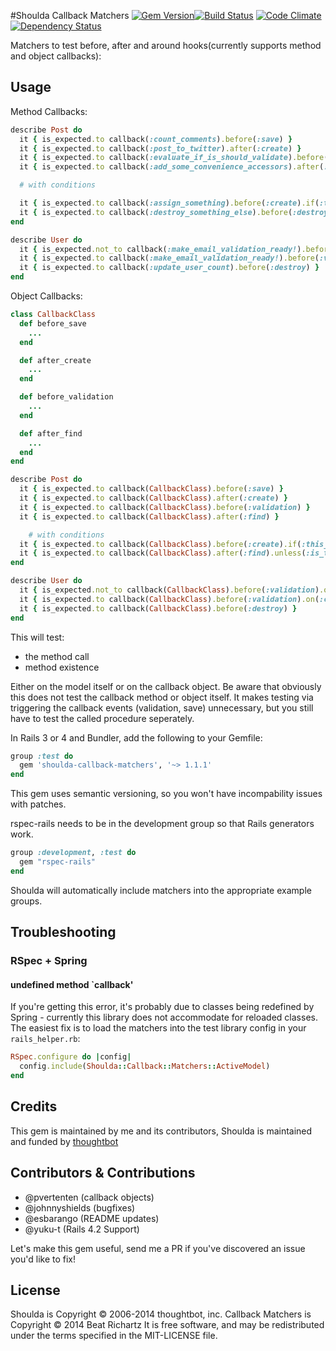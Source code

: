 #Shoulda Callback Matchers
[![Gem Version](https://badge.fury.io/rb/shoulda-callback-matchers.svg)](http://badge.fury.io/rb/shoulda-callback-matchers)[![Build Status](https://travis-ci.org/jdliss/shoulda-callback-matchers.svg?branch=master)](https://travis-ci.org/jdliss/shoulda-callback-matchers) [![Code Climate](https://codeclimate.com/github/beatrichartz/shoulda-callback-matchers.png)](https://codeclimate.com/github/beatrichartz/shoulda-callback-matchers) [![Dependency Status](https://gemnasium.com/beatrichartz/shoulda-callback-matchers.svg)](https://gemnasium.com/beatrichartz/shoulda-callback-matchers)

Matchers to test before, after and around hooks(currently supports method and object callbacks):

## Usage

Method Callbacks:

````ruby
describe Post do
  it { is_expected.to callback(:count_comments).before(:save) }
  it { is_expected.to callback(:post_to_twitter).after(:create) }
  it { is_expected.to callback(:evaluate_if_is_should_validate).before(:validation) }
  it { is_expected.to callback(:add_some_convenience_accessors).after(:find) }

  # with conditions

  it { is_expected.to callback(:assign_something).before(:create).if(:this_is_true) }
  it { is_expected.to callback(:destroy_something_else).before(:destroy).unless(:this_is_true) }
end

describe User do
  it { is_expected.not_to callback(:make_email_validation_ready!).before(:validation).on(:update) }
  it { is_expected.to callback(:make_email_validation_ready!).before(:validation).on(:create) }
  it { is_expected.to callback(:update_user_count).before(:destroy) }
end
````

Object Callbacks:

````ruby
class CallbackClass
  def before_save
	...
  end

  def after_create
	...
  end

  def before_validation
	...
  end

  def after_find
	...
  end
end

describe Post do
  it { is_expected.to callback(CallbackClass).before(:save) }
  it { is_expected.to callback(CallbackClass).after(:create) }
  it { is_expected.to callback(CallbackClass).before(:validation) }
  it { is_expected.to callback(CallbackClass).after(:find) }

	# with conditions
  it { is_expected.to callback(CallbackClass).before(:create).if(:this_is_true) }
  it { is_expected.to callback(CallbackClass).after(:find).unless(:is_this_true?) }
end

describe User do
  it { is_expected.not_to callback(CallbackClass).before(:validation).on(:update) }
  it { is_expected.to callback(CallbackClass).before(:validation).on(:create) }
  it { is_expected.to callback(CallbackClass).before(:destroy) }
end
````

This will test:
- the method call
- method existence

Either on the model itself or on the callback object. Be aware that obviously this does not test the callback method or object itself. It makes testing via triggering the callback events (validation, save) unnecessary, but you still have to test the called procedure seperately.

In Rails 3 or 4 and Bundler, add the following to your Gemfile:

````ruby
group :test do
  gem 'shoulda-callback-matchers', '~> 1.1.1'
end
````

This gem uses semantic versioning, so you won't have incompability issues with patches.

rspec-rails needs to be in the development group so that Rails generators work.

````ruby
group :development, :test do
  gem "rspec-rails"
end
````

Shoulda will automatically include matchers into the appropriate example groups.

## Troubleshooting

### RSpec + Spring
#### undefined method `callback'

If you're getting this error, it's probably due to classes being redefined by Spring - currently this library does not accommodate for reloaded classes. The easiest fix is to load the matchers into the test library config in your `rails_helper.rb`:

```ruby
RSpec.configure do |config|
  config.include(Shoulda::Callback::Matchers::ActiveModel)
end
```

## Credits

This gem is maintained by me and its contributors,
Shoulda is maintained and funded by [thoughtbot](http://thoughtbot.com/community)

## Contributors & Contributions
- @pvertenten (callback objects)
- @johnnyshields (bugfixes)
- @esbarango (README updates)
- @yuku-t (Rails 4.2 Support)

Let's make this gem useful, send me a PR if you've discovered an issue you'd like to fix!

## License

Shoulda is Copyright © 2006-2014 thoughtbot, inc.
Callback Matchers is Copyright © 2014 Beat Richartz
It is free software, and may be redistributed under the terms specified in the MIT-LICENSE file.

